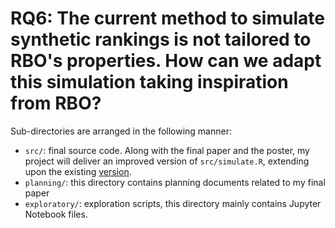 # RQ6: The current method to simulate synthetic rankings is not tailored to RBO's properties. How can we adapt this simulation taking inspiration from RBO?

Sub-directories are arranged in the following manner:

- `src/`: final source code. Along with the final paper and the poster, my project will deliver an improved version of `src/simulate.R`, extending
upon the existing [version](https://github.com/julian-urbano/sigir2024-rbo/blob/main/src/simulate.R).
- `planning/`: this directory contains planning documents related to my final paper
- `exploratory/`: exploration scripts, this directory mainly contains Jupyter 
Notebook files.

